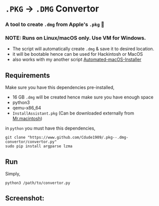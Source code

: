 # `.PKG` -> `.DMG` Convertor
### A tool to create `.dmg` from Apple's `.pkg` 🎊
### NOTE: Runs on Linux/macOS only. Use VM for Windows.
- The script will automatically create `.dmg` & save it to desired location.
- it will be bootable hence can be used for Hackintosh or MacOS
- also works with my another script [Automated-macOS-Installer](https://www.github.com/cdude1909/Automated-macOS-Installer)

## Requirements

Make sure you have this dependencies pre-installed,
- 16 GB `.dmg` will be created hence make sure you have enough space
- python3 
- qemu-x86_64
- `InstallAssistant.pkg` (Can be downloaded externally from [Mr.macintosh](https://mrmacintosh.com/how-to-download-macos-catalina-mojave-or-high-sierra-full-installers/))

in `python` you must have this dependencies,
```
git clone "https://www.github.com/Cdude1909/.pkg--.dmg-convertor/convertor.py"
sudo pip install argparse lzma
```
## Run
Simply,
``` 
python3 /path/to/convertor.py
```

## Screenshot:
